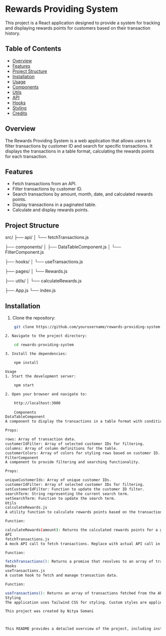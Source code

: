 # Rewards Providing System

This project is a React application designed to provide a system for tracking and displaying rewards points for customers based on their transaction history.

## Table of Contents

- [Overview](#overview)
- [Features](#features)
- [Project Structure](#project-structure)
- [Installation](#installation)
- [Usage](#usage)
- [Components](#components)
- [Utils](#utils)
- [API](#api)
- [Hooks](#hooks)
- [Styling](#styling)
- [Credits](#credits)

## Overview

The Rewards Providing System is a web application that allows users to filter transactions by customer ID and search for specific transactions. It displays the transactions in a table format, calculating the rewards points for each transaction.

## Features

- Fetch transactions from an API.
- Filter transactions by customer ID.
- Search transactions by amount, month, date, and calculated rewards points.
- Display transactions in a paginated table.
- Calculate and display rewards points.

## Project Structure

src/
├── api/
│ └── fetchTransactions.js

├── components/
│ ├── DataTableComponent.js
│ └── FilterComponent.js

├── hooks/
│ └── useTransactions.js

├── pages/
│ └── Rewards.js

├── utils/
│ └── calculateRewards.js

├── App.js
└── index.js


## Installation

1. Clone the repository:

```bash
    git clone https://github.com/yourusername/rewards-providing-system.git

2. Navigate to the project directory:

    cd rewards-providing-system

3. Install the dependencies:
    
    npm install

Usage
1. Start the development server:

    npm start

2. Open your browser and navigate to:

    http://localhost:3000
    
    Components
DataTableComponent
A component to display the transactions in a table format with conditional row styling.

Props:

rows: Array of transaction data.
customerIdFilter: Array of selected customer IDs for filtering.
columns: Array of column definitions for the table.
customerColors: Array of colors for styling rows based on customer ID.
FilterComponent
A component to provide filtering and searching functionality.

Props:

uniqueCustomerIds: Array of unique customer IDs.
customerIdFilter: Array of selected customer IDs for filtering.
setCustomerIdFilter: Function to update the customer ID filter.
searchTerm: String representing the current search term.
setSearchTerm: Function to update the search term.
Utils
calculateRewards.js
A utility function to calculate rewards points based on the transaction amount.

Function:

calculateRewards(amount): Returns the calculated rewards points for a given amount.
API
fetchTransactions.js
A mock API call to fetch transactions. Replace with actual API call in a real-world scenario.

Function:

fetchTransactions(): Returns a promise that resolves to an array of transaction data.
Hooks
useTransactions.js
A custom hook to fetch and manage transaction data.

Function:

useTransactions(): Returns an array of transactions fetched from the API.
Styling
The application uses Tailwind CSS for styling. Custom styles are applied to the DataTable component to enhance the user interface.

This project was created by Nitya Somani



This README provides a detailed overview of the project, including installation instructions, usage details, and an explanation of the different components and their functionalities.  🖥️👾
